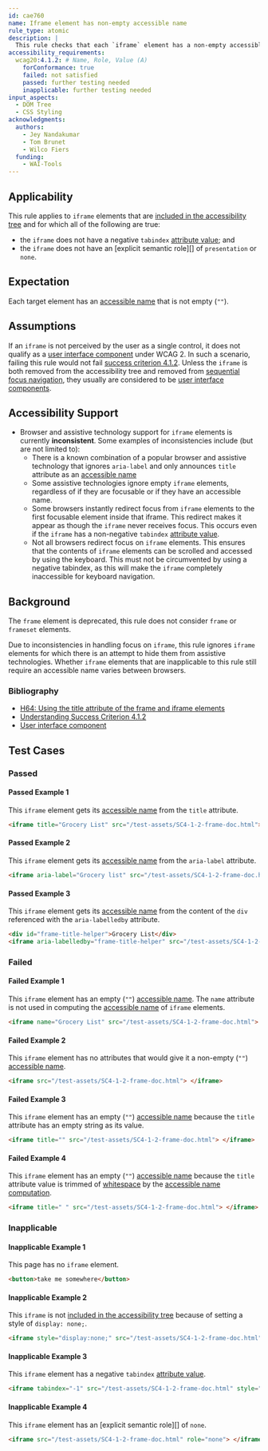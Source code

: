 ```yaml
---
id: cae760
name: Iframe element has non-empty accessible name
rule_type: atomic
description: |
  This rule checks that each `iframe` element has a non-empty accessible name.
accessibility_requirements:
  wcag20:4.1.2: # Name, Role, Value (A)
    forConformance: true
    failed: not satisfied
    passed: further testing needed
    inapplicable: further testing needed
input_aspects:
  - DOM Tree
  - CSS Styling
acknowledgments:
  authors:
    - Jey Nandakumar
    - Tom Brunet
    - Wilco Fiers
  funding:
    - WAI-Tools
---
```


## Applicability

This rule applies to `iframe` elements that are [included in the accessibility tree][] and for which all of the following are true:
- the `iframe` does not have a negative `tabindex` [attribute value][]; and
- the `iframe` does not have an [explicit semantic role][] of `presentation` or `none`.

## Expectation

Each target element has an [accessible name][] that is not empty (`""`).

## Assumptions

If an `iframe` is not perceived by the user as a single control, it does not qualify as a [user interface component][] under WCAG 2. In such a scenario, failing this rule would not fail [success criterion 4.1.2](https://www.w3.org/TR/WCAG21/#name-role-value). Unless the `iframe` is both removed from the accessibility tree and removed from [sequential focus navigation][], they usually are considered to be [user interface components][user interface component].

## Accessibility Support

- Browser and assistive technology support for `iframe` elements is currently **inconsistent**. Some examples of inconsistencies include (but are not limited to):
  - There is a known combination of a popular browser and assistive technology that ignores `aria-label` and only announces `title` attribute as an [accessible name][]
  - Some assistive technologies ignore empty `iframe` elements, regardless of if they are focusable or if they have an accessible name.
  - Some browsers instantly redirect focus from `iframe` elements  to the first focusable element inside that iframe. This redirect makes it appear as though the `iframe` never receives focus. This occurs even if the `iframe` has a non-negative `tabindex` [attribute value][].
  - Not all browsers redirect focus on `iframe` elements. This ensures that the contents of `iframe` elements can be scrolled and accessed by using the keyboard. This must not be circumvented by using a negative tabindex, as this will make the `iframe` completely inaccessible for keyboard navigation.

## Background

The `frame` element is deprecated, this rule does not consider `frame` or `frameset` elements.

Due to inconsistencies in handling focus on `iframe`, this rule ignores `iframe` elements for which there is an attempt to hide them from assistive technologies.  Whether `iframe` elements that are inapplicable to this rule still require an accessible name varies between browsers.

### Bibliography

- [H64: Using the title attribute of the frame and iframe elements](https://www.w3.org/WAI/WCAG21/Techniques/html/H64)
- [Understanding Success Criterion 4.1.2](https://www.w3.org/WAI/WCAG21/Understanding/name-role-value.html)
- [User interface component][]

## Test Cases

### Passed

#### Passed Example 1

This `iframe` element gets its [accessible name][] from the `title` attribute.

```html
<iframe title="Grocery List" src="/test-assets/SC4-1-2-frame-doc.html"> </iframe>
```

#### Passed Example 2

This `iframe` element gets its [accessible name][] from the `aria-label` attribute.

```html
<iframe aria-label="Grocery list" src="/test-assets/SC4-1-2-frame-doc.html"> </iframe>
```

#### Passed Example 3

This `iframe` element gets its [accessible name][] from the content of the `div` referenced with the `aria-labelledby` attribute.

```html
<div id="frame-title-helper">Grocery List</div>
<iframe aria-labelledby="frame-title-helper" src="/test-assets/SC4-1-2-frame-doc.html"> </iframe>
```

### Failed

#### Failed Example 1

This `iframe` element has an empty (`""`) [accessible name][]. The `name` attribute is not used in computing the [accessible name][] of `iframe` elements.

```html
<iframe name="Grocery List" src="/test-assets/SC4-1-2-frame-doc.html"> </iframe>
```

#### Failed Example 2

This `iframe` element has no attributes that would give it a non-empty (`""`) [accessible name][].

```html
<iframe src="/test-assets/SC4-1-2-frame-doc.html"> </iframe>
```

#### Failed Example 3

This `iframe` element has an empty (`""`) [accessible name][] because the `title` attribute has an empty string as its value.

```html
<iframe title="" src="/test-assets/SC4-1-2-frame-doc.html"> </iframe>
```

#### Failed Example 4

This `iframe` element has an empty (`""`) [accessible name][] because the `title` attribute value is trimmed of [whitespace][] by the [accessible name computation][accessible name and description computation].

```html
<iframe title=" " src="/test-assets/SC4-1-2-frame-doc.html"> </iframe>
```

### Inapplicable

#### Inapplicable Example 1

This page has no `iframe` element.

```html
<button>take me somewhere</button>
```

#### Inapplicable Example 2

This `iframe` is not [included in the accessibility tree][] because of setting a style of `display: none;`.

```html
<iframe style="display:none;" src="/test-assets/SC4-1-2-frame-doc.html"></iframe>
```

#### Inapplicable Example 3

This `iframe` element has a negative `tabindex` [attribute value][].

```html
<iframe tabindex="-1" src="/test-assets/SC4-1-2-frame-doc.html" style="height: 250px"> </iframe>
```

#### Inapplicable Example 4

This `iframe` element has an [explicit semantic role][] of `none`.

```html
<iframe src="/test-assets/SC4-1-2-frame-doc.html" role="none"> </iframe>
```

[accessible name]: #accessible-name 'Definition of accessible name'
[accessible name and description computation]: https://www.w3.org/TR/accname
[attribute value]: #attribute-value 'Definition of Attribute value'
[included in the accessibility tree]: #included-in-the-accessibility-tree 'Definition of included in the accessibility tree'
[sequential focus navigation]: https://html.spec.whatwg.org/multipage/interaction.html#sequential-focus-navigation
[user interface component]: https://www.w3.org/TR/WCAG21/#dfn-user-interface-components
[whitespace]: #whitespace 'Definition of whitespace'
